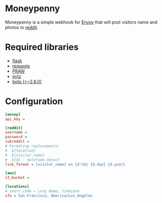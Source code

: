 # Moneypenny

Moneypenny is a simple webhook for [Envoy](https://signwithenvoy.com/) that
will post visitors name and photos to
[reddit](https://github.com/reddit/reddit).

# Required libraries
* [flask](http://flask.pocoo.org/)
* [requests](http://docs.python-requests.org/)
* [PRAW](https://praw.readthedocs.org)
* [pytz](http://pytz.sourceforge.net/)
* [boto (>=2.6.0)](http://boto.cloudhackers.com/)

# Configuration
```ini
[envoy]
api_key = 

[reddit]
username =
password =
subreddit =
# Formating replacements:
#  ${location}
#  ${visitor_name}
#  ${d} - datetime object
link_format = {visitor_name} on {d:%b} {d.day} {d.year}

[aws]
s3_bucket = 

[locations]
# short_code = Long Name, timezone
sfo = San Francisco, America/Los_Angeles
```
